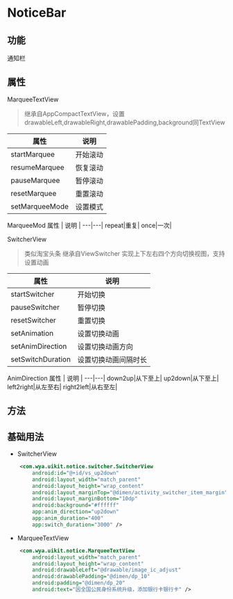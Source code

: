 # NoticeBar

## 功能

通知栏

## 属性

MarqueeTextView
> 继承自AppCompactTextView，设置drawableLeft,drawableRight,drawablePadding,background同TextView

属性 | 说明 |
---|---|
startMarquee|开始滚动|
resumeMarquee|恢复滚动|
pauseMarquee|暂停滚动|
resetMarquee|重置滚动|
setMarqueeMode|设置模式|

MarqueeMod
属性 | 说明 |
---|---|
repeat|重复|
once|一次|

SwitcherView
> 类似淘宝头条 继承自ViewSwitcher 实现上下左右四个方向切换视图，支持设置动画

属性 | 说明 |
---|---|
startSwitcher|开始切换|
pauseSwitcher|暂停切换|
resetSwitcher|重置切换|
setAnimation|设置切换动画|
setAnimDirection|设置切换动画方向|
setSwitchDuration|设置切换动画间隔时长|

AnimDirection
属性 | 说明 |
---|---|
down2up|从下至上|
up2down|从下至上|
left2right|从左至右|
right2left|从右至左|

## 方法

## 基础用法

- SwitcherView

```xml
    <com.wya.uikit.notice.switcher.SwitcherView
        android:id="@+id/vs_up2down"
        android:layout_width="match_parent"
        android:layout_height="wrap_content"
        android:layout_marginTop="@dimen/activity_switcher_item_margin"
        android:layout_marginBottom="10dp"
        android:background="#ffffff"
        app:anim_direction="up2down"
        app:anim_duration="400"
        app:switch_duration="3000" />

```

- MarqueeTextView

```xml
    <com.wya.uikit.notice.MarqueeTextView
        android:layout_width="match_parent"
        android:layout_height="wrap_content"
        android:drawableLeft="@drawable/image_ic_adjust"
        android:drawablePadding="@dimen/dp_10"
        android:padding="@dimen/dp_20"
        android:text="因全国公民身份系统升级，添加银行卡银行卡" />
```

